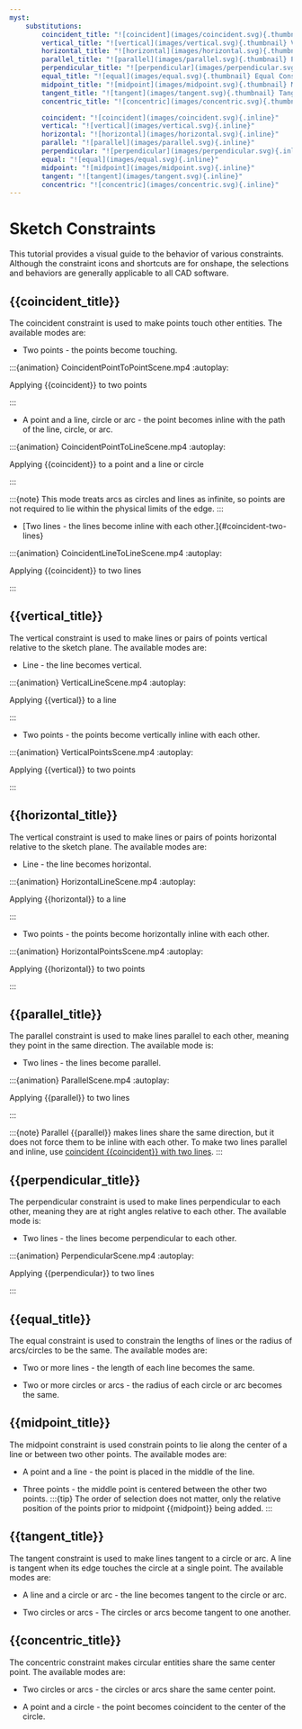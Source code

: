 ```yaml
---
myst:
    substitutions:
        coincident_title: "![coincident](images/coincident.svg){.thumbnail} Coincident Constraint (i)"
        vertical_title: "![vertical](images/vertical.svg){.thumbnail} Vertical Constraint (v)"
        horizontal_title: "![horizontal](images/horizontal.svg){.thumbnail} Horizontal Constraint (h)"
        parallel_title: "![parallel](images/parallel.svg){.thumbnail} Parallel Constraint (b)"
        perpendicular_title: "![perpendicular](images/perpendicular.svg){.thumbnail} Perpendicular Constraint"
        equal_title: "![equal](images/equal.svg){.thumbnail} Equal Constraint (e)"
        midpoint_title: "![midpoint](images/midpoint.svg){.thumbnail} Midpoint Constraint"
        tangent_title: "![tangent](images/tangent.svg){.thumbnail} Tangent Constraint (t)"
        concentric_title: "![concentric](images/concentric.svg){.thumbnail} Concentric Constraint"

        coincident: "![coincident](images/coincident.svg){.inline}"
        vertical: "![vertical](images/vertical.svg){.inline}"
        horizontal: "![horizontal](images/horizontal.svg){.inline}"
        parallel: "![parallel](images/parallel.svg){.inline}"
        perpendicular: "![perpendicular](images/perpendicular.svg){.inline}"
        equal: "![equal](images/equal.svg){.inline}"
        midpoint: "![midpoint](images/midpoint.svg){.inline}"
        tangent: "![tangent](images/tangent.svg){.inline}"
        concentric: "![concentric](images/concentric.svg){.inline}"
---
```


# Sketch Constraints
This tutorial provides a visual guide to the behavior of various constraints. Although the constraint icons and shortcuts are for onshape, the selections and behaviors are generally applicable to all CAD software.

## {{coincident_title}}
The coincident constraint is used to make points touch other entities. The available modes are:

* Two points - the points become touching.

:::{animation} CoincidentPointToPointScene.mp4
:autoplay:

Applying {{coincident}} to two points

:::

* A point and a line, circle or arc - the point becomes inline with the path of the line, circle, or arc.

:::{animation} CoincidentPointToLineScene.mp4
:autoplay:

Applying {{coincident}} to a point and a line or circle

:::

:::{note} This mode treats arcs as circles and lines as infinite, so points are not required to lie within the physical limits of the edge.
:::

* [Two lines - the lines become inline with each other.]{#coincident-two-lines}

:::{animation} CoincidentLineToLineScene.mp4
:autoplay:

Applying {{coincident}} to two lines

:::

## {{vertical_title}}
The vertical constraint is used to make lines or pairs of points vertical relative to the sketch plane. The available modes are:
* Line - the line becomes vertical.

:::{animation} VerticalLineScene.mp4
:autoplay:

Applying {{vertical}} to a line

:::

* Two points - the points become vertically inline with each other.

:::{animation} VerticalPointsScene.mp4
:autoplay:

Applying {{vertical}} to two points

:::

## {{horizontal_title}}
The vertical constraint is used to make lines or pairs of points horizontal relative to the sketch plane. The available modes are:
* Line - the line becomes horizontal.

:::{animation} HorizontalLineScene.mp4
:autoplay:

Applying {{horizontal}} to a line

:::

* Two points - the points become horizontally inline with each other.

:::{animation} HorizontalPointsScene.mp4
:autoplay:

Applying {{horizontal}} to two points

:::

## {{parallel_title}}
The parallel constraint is used to make lines parallel to each other, meaning they point in the same direction. The available mode is:

* Two lines - the lines become parallel.

:::{animation} ParallelScene.mp4
:autoplay:

Applying {{parallel}} to two lines

:::


:::{note} Parallel {{parallel}} makes lines share the same direction, but it does not force them to be inline with each other. 
    To make two lines parallel and inline, use [coincident {{coincident}} with two lines](#coincident-two-lines).
:::

## {{perpendicular_title}}
The perpendicular constraint is used to make lines perpendicular to each other, meaning they are at right angles relative to each other. The available mode is:

* Two lines - the lines become perpendicular to each other.

:::{animation} PerpendicularScene.mp4
:autoplay:

Applying {{perpendicular}} to two lines

:::


## {{equal_title}}
The equal constraint is used to constrain the lengths of lines or the radius of arcs/circles to be the same. The available modes are:
* Two or more lines - the length of each line becomes the same.

* Two or more circles or arcs - the radius of each circle or arc becomes the same.

## {{midpoint_title}}
The midpoint constraint is used constrain points to lie along the center of a line or between two other points. The available modes are:
* A point and a line - the point is placed in the middle of the line.

* Three points - the middle point is centered between the other two points.
:::{tip} The order of selection does not matter, only the relative position of the points prior to midpoint {{midpoint}} being added.
:::


## {{tangent_title}}
The tangent constraint is used to make lines tangent to a circle or arc. A line is tangent when its edge touches the circle at a single point. The available modes are:
* A line and a circle or arc - the line becomes tangent to the circle or arc.

* Two circles or arcs - The circles or arcs become tangent to one another.


## {{concentric_title}}
The concentric constraint makes circular entities share the same center point. The available modes are:
* Two circles or arcs - the circles or arcs share the same center point.

* A point and a circle - the point becomes coincident to the center of the circle.

<!-- # Appendix
## Miscellaneous Behaviors
This section documents additional niche behaviors which are not generally applicable to standard use.

## {{concentric_title}}
* Two points - the points become coincident.

## Additional Examples -->